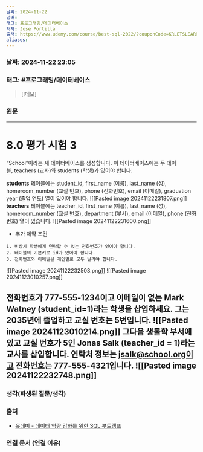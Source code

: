 ```yaml
---
날짜: 2024-11-22
넘버: 
태그: 프로그래밍/데이터베이스
저자: Jose Portilla
출처: https://www.udemy.com/course/best-sql-2022/?couponCode=KRLETSLEARNNOW
aliases:
---
```

### 날짜:  2024-11-22 23:05

### 태그: #프로그래밍/데이터베이스 

>[!메모]
>

### 원문
---
# 8.0 평가 시험 3
“School”이라는 새 데이터베이스를 생성합니다. 이 데이터베이스에는 두 테이블, teachers (교사)와 students (학생)가 있어야 합니다.

**students** 테이블에는 student_id, first_name (이름), last_name (성), homeroom_number (교실 번호), phone (전화번호), email (이메일), graduation year (졸업 연도) 열이 있어야 합니다.
![[Pasted image 20241122231807.png]]
**teachers** 테이블에는 teacher_id, first_name (이름), last_name (성), homeroom_number (교실 번호), department (부서), email (이메일), phone (전화번호) 열이 있습니다.
![[Pasted image 20241122231600.png]]
- 추가 제약 조건
```
1. 비상시 학생에게 연락할 수 있는 전화번호가 있어야 합니다.
2. 테이블의 기본키로 id가 있어야 합니다.
3. 전화번호와 이메일은 개인별로 모두 달라야 합니다.
```
![[Pasted image 20241122232503.png]]
![[Pasted image 20241123010257.png]]


전화번호가 777-555-1234이고 이메일이 없는 Mark Watney (student_id=1)라는 학생을 삽입하세요. 그는 2035년에 졸업하고 교실 번호는 5번입니다.
![[Pasted image 20241123010214.png]]
그다음 생물학 부서에 있고 교실 번호가 5인 Jonas Salk (teacher_id = 1)라는 교사를 삽입합니다. 연락처 정보는 jsalk@school.org이고 전화번호는 777-555-4321입니다.
![[Pasted image 20241122232748.png]]
---
### 생각(파생된 질문/생각)

### 출처
- [유데미 - 데이터 역량 강화를 위한 SQL 부트캠프](https://www.udemy.com/course/best-sql-2022)

### 연결 문서 (연결 이유)
